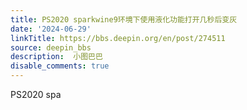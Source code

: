 ```yaml
---
title: PS2020 sparkwine9环境下使用液化功能打开几秒后变灰
date: '2024-06-29'
linkTitle: https://bbs.deepin.org/en/post/274511
source: deepin_bbs
description:  小图巴巴 
disable_comments: true
---
```

PS2020 spa
